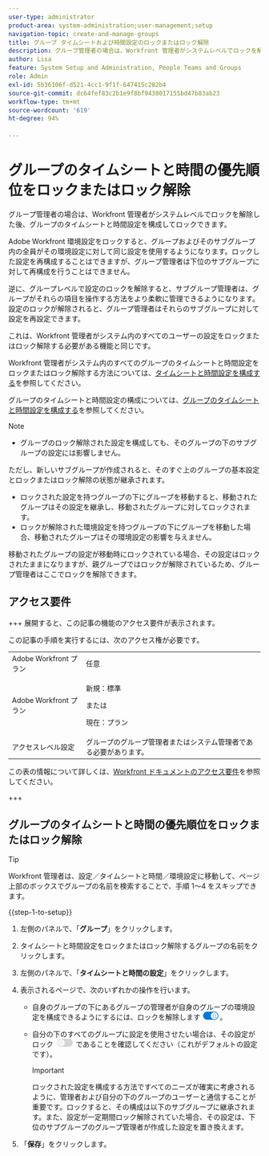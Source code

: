 ```yaml
---
user-type: administrator
product-area: system-administration;user-management;setup
navigation-topic: create-and-manage-groups
title: グループ タイムシートおよび時間設定のロックまたはロック解除
description: グループ管理者の場合は、Workfront 管理者がシステムレベルでロックを解除した後、グループのタイムシートと時間設定を構成してロックできます。
author: Lisa
feature: System Setup and Administration, People Teams and Groups
role: Admin
exl-id: 5b36106f-d521-4cc1-9f1f-647415c282b4
source-git-commit: dc64fef83c2b1e9f8bf9438017155bd47b83ab23
workflow-type: tm+mt
source-wordcount: '619'
ht-degree: 94%

---
```


# グループのタイムシートと時間の優先順位をロックまたはロック解除

グループ管理者の場合は、Workfront 管理者がシステムレベルでロックを解除した後、グループのタイムシートと時間設定を構成してロックできます。

Adobe Workfront 環境設定をロックすると、グループおよびそのサブグループ内の全員がその環境設定に対して同じ設定を使用するようになります。ロックした設定を再構成することはできますが、グループ管理者は下位のサブグループに対して再構成を行うことはできません。

逆に、グループレベルで設定のロックを解除すると、サブグループ管理者は、グループがそれらの項目を操作する方法をより柔軟に管理できるようになります。設定のロックが解除されると、グループ管理者はそれらのサブグループに対して設定を再設定できます。

これは、Workfront 管理者がシステム内のすべてのユーザーの設定をロックまたはロック解除する必要がある機能と同じです。

Workfront 管理者がシステム内のすべてのグループのタイムシートと時間設定をロックまたはロック解除する方法については、[タイムシートと時間設定を構成する](../../../administration-and-setup/set-up-workfront/configure-timesheets-schedules/timesheet-and-hour-preferences.md)を参照してください。

グループのタイムシートと時間設定の構成については、[グループのタイムシートと時間設定を構成する](../../../administration-and-setup/manage-groups/create-and-manage-groups/configure-timesheet-hour-preferences-group.md)を参照してください。

<!--
Unlike other Lock/Unlock articles that start just like this one, we need the steps here. In other areas, the lock/unlock step is part of the article about setting preferences or creating statuses.</p>
-->

>[!NOTE]
>
>* グループのロック解除された設定を構成しても、そのグループの下のサブグループの設定には影響しません。
>
>  ただし、新しいサブグループが作成されると、そのすぐ上のグループの基本設定とロックまたはロック解除の状態が継承されます。
>
>* ロックされた設定を持つグループの下にグループを移動すると、移動されたグループはその設定を継承し、移動されたグループに対してロックされます。
>* ロックが解除された環境設定を持つグループの下にグループを移動した場合、移動されたグループはその環境設定の影響を与えません。
>
>  移動されたグループの設定が移動時にロックされている場合、その設定はロックされたままになりますが、親グループではロックが解除されているため、グループ管理者はここでロックを解除できます。

## アクセス要件

+++ 展開すると、この記事の機能のアクセス要件が表示されます。

この記事の手順を実行するには、次のアクセス権が必要です。

<table style="table-layout:auto"> 
 <col> 
 <col> 
 <tbody> 
  <tr> 
   <td role="rowheader">Adobe Workfront プラン</td> 
   <td>任意</td> 
  </tr> 
  <tr> 
  <tr> 
   <td role="rowheader">Adobe Workfront プラン</td> 
   <td><p>新規：標準</p>
       <p>または</p>
       <p>現在：プラン</p></td>
  </tr> 
  </tr> 
  <tr> 
   <td role="rowheader">アクセスレベル設定</td> 
   <td>グループのグループ管理者またはシステム管理者である必要があります。</td>
  </tr> 
 </tbody> 
</table>

この表の情報について詳しくは、[Workfront ドキュメントのアクセス要件](/help/quicksilver/administration-and-setup/add-users/access-levels-and-object-permissions/access-level-requirements-in-documentation.md)を参照してください。

+++

## グループのタイムシートと時間の優先順位をロックまたはロック解除

>[!TIP]
>
>Workfront 管理者は、設定／タイムシートと時間／環境設定に移動して、ページ上部のボックスでグループの名前を検索することで、手順 1～4 をスキップできます。

{{step-1-to-setup}}

1. 左側のパネルで、「**グループ**」をクリックします。
1. タイムシートと時間設定をロックまたはロック解除するグループの名前をクリックします。
1. 左側のパネルで、「**タイムシートと時間の設定**」をクリックします。

1. 表示されるページで、次のいずれかの操作を行います。

   * 自身のグループの下にあるグループの管理者が自身のグループの環境設定を構成できるようにするには、ロックを解除します ![](assets/unlock-toggle-button.png)。
   * 自分の下のすべてのグループに設定を使用させたい場合は、その設定がロック ![](assets/lock-toggle-button.png) であることを確認してください（これがデフォルトの設定です）。

     >[!IMPORTANT]
     >
     >ロックされた設定を構成する方法ですべてのニーズが確実に考慮されるように、管理者および自分の下のグループのユーザーと通信することが重要です。ロックすると、その構成は以下のサブグループに継承されます。また、設定が一定期間ロック解除されていた場合、その設定は、下位のサブグループのグループ管理者が作成した設定を置き換えます。

1. 「**保存**」をクリックします。

